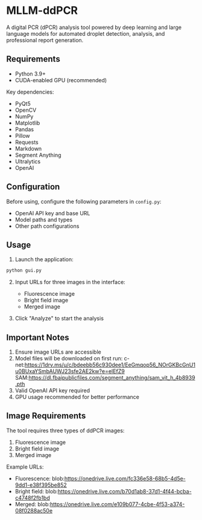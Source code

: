# MLLM-ddPCR

A digital PCR (dPCR) analysis tool powered by deep learning and large language models for automated droplet detection, analysis, and professional report generation.

## Requirements

- Python 3.9+
- CUDA-enabled GPU (recommended)

Key dependencies:
- PyQt5
- OpenCV
- NumPy
- Matplotlib
- Pandas
- Pillow
- Requests
- Markdown
- Segment Anything
- Ultralytics
- OpenAI

## Configuration

Before using, configure the following parameters in `config.py`:

- OpenAI API key and base URL
- Model paths and types
- Other path configurations

## Usage

1. Launch the application:

```bash
python gui.py
```

2. Input URLs for three images in the interface:
   - Fluorescence image
   - Bright field image
   - Merged image

3. Click "Analyze" to start the analysis

## Important Notes

1. Ensure image URLs are accessible
2. Model files will be downloaded on first run:
   c-net:https://1drv.ms/u/c/bdeebb56c930dee1/EeGmqop56_NOrGKBcGnU1u0BUxaYSmbAUWJ23sfe2AE2kw?e=eIEfZ9
   SAM:https://dl.fbaipublicfiles.com/segment_anything/sam_vit_h_4b8939.pth
3. Valid OpenAI API key required
4. GPU usage recommended for better performance

## Image Requirements

The tool requires three types of ddPCR images:
1. Fluorescence image
2. Bright field image
3. Merged image


Example URLs:
- Fluorescence: blob:https://onedrive.live.com/fc336e58-68b5-4d5e-9dd1-e38f395be852
- Bright field: blob:https://onedrive.live.com/b70d1ab8-37d1-4f44-bcba-c4748f2fb1bd
- Merged: blob:https://onedrive.live.com/e109b077-4cbe-4f53-a374-08f0288ac50e